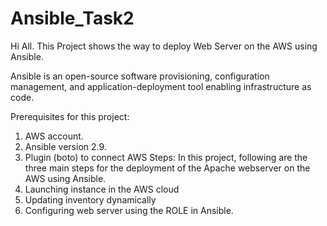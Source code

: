 # Ansible_Task2

Hi All. This Project shows the way to deploy Web Server on the AWS using Ansible.

Ansible is an open-source software provisioning, configuration management, and application-deployment tool enabling infrastructure as code.

Prerequisites for this project:
1. AWS account.
2. Ansible version 2.9.
3. Plugin (boto) to connect AWS 
Steps:
In this project, following are the three main steps for the deployment of the Apache webserver on the AWS using Ansible.
1. Launching instance in the AWS cloud
2. Updating inventory dynamically
3. Configuring web server using the ROLE in Ansible.
